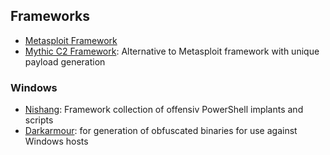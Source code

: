 ## Frameworks

- [Metasploit Framework](https://github.com/rapid7/metasploit-framework)
- [Mythic C2 Framework](https://github.com/its-a-feature/Mythic): Alternative to Metasploit framework with unique payload generation

### Windows

- [Nishang](https://github.com/samratashok/nishang): Framework collection of offensiv PowerShell implants and scripts
- [Darkarmour](https://github.com/bats3c/darkarmour): for generation of obfuscated binaries for use against Windows hosts
